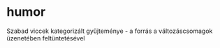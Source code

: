 # humor

Szabad viccek kategorizált gyűjteménye - a forrás a változáscsomagok üzenetében feltüntetésével